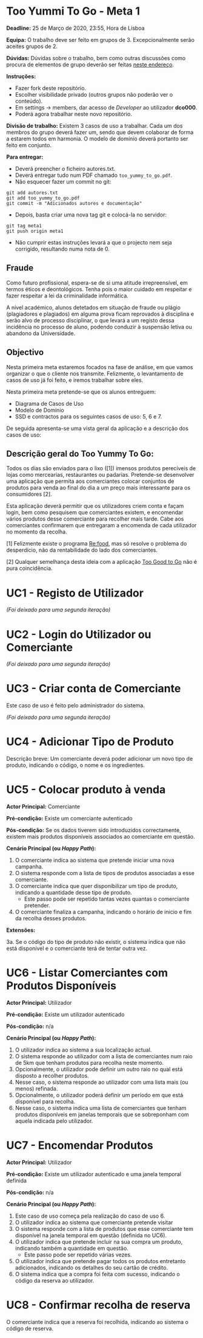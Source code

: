 Too Yummi To Go - Meta 1
========================

**Deadline:** 25 de Março de 2020, 23:55, Hora de Lisboa

**Equipa:** O trabalho deve ser feito em grupos de 3. Excepcionalmente serão aceites grupos de 2.

**Dúvidas:** Dúvidas sobre o trabalho, bem como outras discussões como procura de elementos de grupo deverão ser feitas [neste endereço](https://git.alunos.di.fc.ul.pt/dco0001/dco_1920/issues).

**Instruções:** 

* Fazer fork deste repositório. 
* Escolher visibilidade privado (outros grupos não poderão ver o conteúdo). 
* Em settings -> members, dar acesso de _Developer_ ao utilizador **dco000**. 
* Poderá agora trabalhar neste novo repositório. 

**Divisão de trabalho:** Existem 3 casos de uso a trabalhar. Cada um dos membros do grupo deverá fazer um, sendo que devem colaborar de forma a estarem todos em harmonia. O modelo de domínio deverá portanto ser feito em conjunto.

**Para entregar:** 

* Deverá preencher o ficheiro autores.txt. 
* Deverá entregar tudo num PDF chamado ```too_yummy_to_go.pdf```. 
* Não esquecer fazer um commit no git:

```
git add autores.txt
git add too_yummy_to_go.pdf
git commit -m "Adicionados autores e documentação"
```

* Depois, basta criar uma nova tag git e colocá-la no servidor:

```
git tag meta1
git push origin meta1
```

* Não cumprir estas instruções levará a que o projecto nem seja corrigido, resultando numa nota de 0.

Fraude
------

Como futuro profissional, espera-se de si uma atitude irrepreensível,
em termos éticos e deontológicos. Tenha pois o maior cuidado em
respeitar e fazer respeitar a lei da criminalidade informática.

A nível académico, alunos detetados em situação de fraude ou plágio
(plagiadores e plagiados) em alguma prova ficam reprovados à
disciplina e serão alvo de processo disciplinar, o que levará a um
registo dessa incidência no processo de aluno, podendo conduzir à
suspensão letiva ou abandono da Universidade.

Objectivo
---------

Nesta primeira meta estaremos focados na fase de análise, em que vamos
organizar o que o cliente nos transmite. Felizmente, o levantamento de casos
de uso já foi feito, e iremos trabalhar sobre eles.

Nesta primeira meta pretende-se que os alunos entreguem:

* Diagrama de Casos de Uso
* Modelo de Domínio
* SSD e contractos para os seguintes casos de uso: 5, 6 e 7.

De seguida apresenta-se uma vista geral da aplicação e a descrição dos casos de uso:


Descrição geral do Too Yummy To Go:
-----------------------------

Todos os dias são enviados para o lixo ([1]) imensos produtos perecíveis de lojas como mercearias, restaurantes ou padarias. Pretende-se desenvolver uma aplicação que permita aos comerciantes colocar conjuntos de produtos para venda ao final do dia a um preço mais interessante para os consumidores [2].

Esta aplicação deverá permitir que os utilizadores criem conta e façam login, bem como pesquisem que comerciantes existem, e encomendar vários produtos desse comerciante para recolher mais tarde. Cabe aos comerciantes confirmarem que entregaram a encomenda de cada utilizador no momento da recolha.

[1] Felizmente existe o programa [Re:food](https://www.re-food.org/pt), mas só resolve o problema do desperdício, não da rentabilidade do lado dos comerciantes.

[2] Qualquer semelhança desta ideia com a aplicação [Too Good to Go](https://toogoodtogo.pt/pt) não é pura coincidência.


UC1 - Registo de Utilizador
===========================

_(Foi deixado para uma segunda iteração)_

UC2 - Login do Utilizador ou Comerciante
========================================

_(Foi deixado para uma segunda iteração)_

UC3 - Criar conta de Comerciante
================================

Este caso de uso é feito pelo administrador do sistema.

_(Foi deixado para uma segunda iteração)_

UC4 - Adicionar Tipo de Produto
===============================

Descrição breve: Um comerciante deverá poder adicionar um novo tipo de produto, indicando o código, o nome e os ingredientes.

UC5 - Colocar produto à venda
==================================

**Actor Principal:** Comerciante

**Pré-condição:** Existe um comerciante autenticado

**Pós-condição:** Se os dados tiverem sido introduzidos correctamente, existem mais produtos disponíveis associados ao comerciante em questão.

**Cenário Principal (ou _Happy Path_):**

1. O comerciante indica ao sistema que pretende iniciar uma nova campanha.
2. O sistema responde com a lista de tipos de produtos associadas a esse comerciante.
3. O comerciante indica que quer disponibilizar um tipo de produto, indicando a quantidade desse tipo de produto.
	* Este passo pode ser repetido tantas vezes quantas o comerciante pretender.
4. O comerciante finaliza a campanha, indicando o horário de inicio e fim da recolha desses produtos.

**Extensões:**

3a. Se o código do tipo de produto não existir, o sistema indica que não está disponível e o comerciante terá de tentar outra vez.

UC6 - Listar Comerciantes com Produtos Disponíveis
==================================================

**Actor Principal:** Utilizador

**Pré-condição:** Existe um utilizador autenticado

**Pós-condição:** n/a

**Cenário Principal (ou _Happy Path_):**

1. O utilizador indica ao sistema a sua localização actual.
2. O sistema responde ao utilizador com a lista de comerciantes num raio de 5km que tenham produtos para recolha neste momento.
3. Opcionalmente, o utilizador pode definir um outro raio no qual está disposto a recolher produtos.
4. Nesse caso, o sistema responde ao utilizador com uma lista mais (ou menos) refinada.
5. Opcionalmente, o utilizador poderá definir um período em que está disponível para recolha.
6. Nesse caso, o sistema indica uma lista de comerciantes que tenham produtos disponíveis em janelas temporais que se sobreponham com aquela indicada pelo utilizador.


UC7 - Encomendar Produtos
=========================

**Actor Principal:** Utilizador

**Pré-condição:** Existe um utilizador autenticado e uma janela temporal definida

**Pós-condição:** n/a

**Cenário Principal (ou _Happy Path_):**

1. Este caso de uso começa pela realização do caso de uso 6.
2. O utilizador indica ao sistema que comerciante pretende visitar
3. O sistema responde com a lista de produtos que esse comerciante tem disponível na janela temporal em questão (definida no UC6).
4. O utilizador indica que pretende incluir na sua compra um produto, indicando também a quantidade em questão.
	* Este passo pode ser repetido várias vezes.
5. O utilizador indica que pretende pagar todos os produtos entretanto adicionados, indicando os detalhes do seu cartão de crédito.
6. O sistema indica que a compra foi feita com sucesso, indicando o código da reserva ao utilizador.

UC8 - Confirmar recolha de reserva
==================================

O comerciante indica que a reserva foi recolhida, indicando ao sistema o código de reserva.